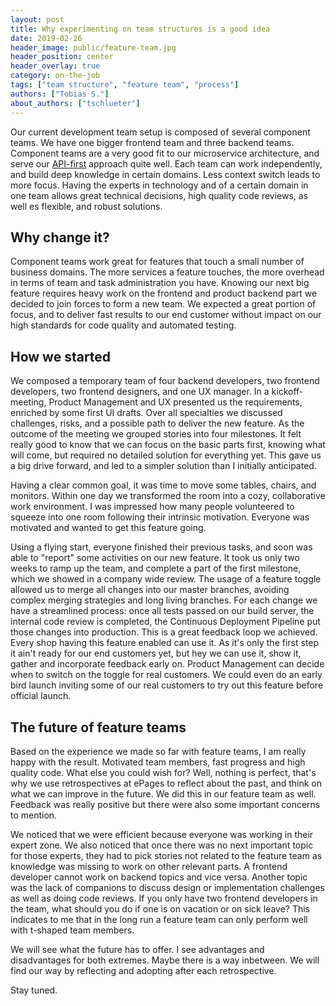 ```yaml
---
layout: post
title: Why experimenting on team structures is a good idea
date: 2019-02-26
header_image: public/feature-team.jpg
header_position: center
header_overlay: true
category: on-the-job
tags: ["team structure", "feature team", "process"]
authors: ["Tobias S."]
about_authors: ["tschlueter"]
---
```


Our current development team setup is composed of several component teams.
We have one bigger frontend team and three backend teams.
Component teams are a very good fit to our microservice architecture, and serve our [API-first](blog/tech-stories/why-we-go-beyond-insights-from-our-cto/) approach quite well.
Each team can work independently, and build deep knowledge in certain domains.
Less context switch leads to more focus.
Having the experts in technology and of a certain domain in one team allows great technical decisions, high quality code reviews, as well es flexible, and robust solutions.

## Why change it?

Component teams work great for features that touch a small number of business domains.
The more services a feature touches, the more overhead in terms of team and task administration you have.
Knowing our next big feature requires heavy work on the frontend and product backend part we decided to join forces to form a new team.
We expected a great portion of focus, and to deliver fast results to our end customer without impact on our high standards for code quality and automated testing.

## How we started

We composed a temporary team of four backend developers, two frontend developers, two frontend designers, and one UX manager.
In a kickoff-meeting, Product Management and UX presented us the requirements, enriched by some first UI drafts.
Over all specialties we discussed challenges, risks, and a possible path to deliver the new feature.
As the outcome of the meeting we grouped stories into four milestones.
It felt really good to know that we can focus on the basic parts first, knowing what will come, but required no detailed solution for everything yet.
This gave us a big drive forward, and led to a simpler solution than I initially anticipated.

Having a clear common goal, it was time to move some tables, chairs, and monitors.
Within one day we transformed the room into a cozy, collaborative work environment.
I was impressed how many people volunteered to squeeze into one room following their intrinsic motivation.
Everyone was motivated and wanted to get this feature going.

Using a flying start, everyone finished their previous tasks, and soon was able to "report" some activities on our new feature.
It took us only two weeks to ramp up the team, and complete a part of the first milestone, which we showed in a company wide review.
The usage of a feature toggle allowed us to merge all changes into our master branches, avoiding complex merging strategies and long living branches.
For each change we have a streamlined process: once all tests passed on our build server, the internal code review is completed, the Continuous Deployment Pipeline put those changes into production.
This is a great feedback loop we achieved.
Every shop having this feature enabled can use it.
As it's only the first step it ain't ready for our end customers yet, but hey we can use it, show it, gather and incorporate feedback early on.
Product Management can decide when to switch on the toggle for real customers.
We could even do an early bird launch inviting some of our real customers to try out this feature before official launch. 

## The future of feature teams

Based on the experience we made so far with feature teams, I am really happy with the result.
Motivated team members, fast progress and high quality code.
What else you could wish for?
Well, nothing is perfect, that's why we use retrospectives at ePages to reflect about the past, and think on what we can improve in the future.
We did this in our feature team as well.
Feedback was really positive but there were also some important concerns to mention. 

We noticed that we were efficient because everyone was working in their expert zone.
We also noticed that once there was no next important topic for those experts, they had to pick stories not related to the feature team as knowledge was missing to work on other relevant parts.
A frontend developer cannot work on backend topics and vice versa.
Another topic was the lack of companions to discuss design or implementation challenges as well as doing code reviews.
If you only have two frontend developers in the team, what should you do if one is on vacation or on sick leave?
This indicates to me that in the long run a feature team can only perform well with t-shaped team members. 

We will see what the future has to offer.
I see advantages and disadvantages for both extremes.
Maybe there is a way inbetween. 
We will find our way by reflecting and adopting after each retrospective.

Stay tuned.
